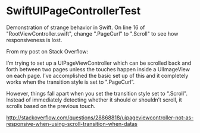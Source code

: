 # SwiftUIPageControllerTest
Demonstration of strange behavior in Swift. On line 16 of "RootViewController.swift", change ".PageCurl" to ".Scroll" to see how responsiveness is lost.

From my post on Stack Overflow:

I’m trying to set up a UIPageViewController which can be scrolled back and forth between two pages unless the touches happen inside a UIImageView on each page. I’ve accomplished the basic set up of this and it completely works when the transition style is set to ".PageCurl”.

However, things fall apart when you set the transition style set to “.Scroll". Instead of immediately detecting whether it should or shouldn’t scroll, it scrolls based on the previous touch.

http://stackoverflow.com/questions/28868818/uipageviewcontroller-not-as-responsive-when-using-scroll-transition-when-datas